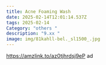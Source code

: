 ```yaml
---
title: Acne Foaming Wash
date: 2025-02-14T12:01:14.537Z
tags: 2025-02-14
Category: "others "
description: "9.xx "
image: img/81kahll-bel._sl1500_.jpg
---
```

https://amzlink.to/az0tjhrdsj9eP  ad